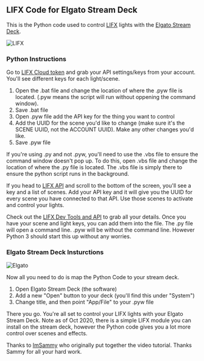 ## LIFX Code for Elgato Stream Deck

This is the Python code used to control [LIFX](https://www.lifx.com/) lights with the [Elgato Stream Deck](https://www.elgato.com/en/gaming/stream-deck).

![LIFX](https://github.com/MishManners/LIFX-Streaming/blob/master/Images/Screenshot-2017-09-16-19.31.17.png)

### Python Instructions

Go to [LIFX Cloud token](https://cloud.lifx.com/settings) and grab your API settings/keys from your account. You'll see different keys for each light/scene.

1. Open the .bat file and change the location of where the .pyw file is located. (.pyw means the script will run without oppening the command window).
2. Save .bat file
3. Open .pyw file add the API key for the thing you want to control
4. Add the UUID for the scene you'd like to change (make sure it's the SCENE UUID, not the ACCOUNT UUID). Make any other changes you'd like.
5. Save .pyw file

If you're using .py and not .pyw, you'll need to use the .vbs file to ensure the command window doesn't pop up. To do this, open .vbs file and change the location of where the .py file is located. The .vbs file is simply there to ensure the python script runs in the background.

If you head to [LIFX API](https://api.developer.lifx.com/docs/list-scenes) and scroll to the bottom of the screen, you'll see a key and a list of scenes. Add your API key and it will give you the UUID for every scene you have connected to that API. Use those scenes to activate and control your lights.

Check out the [LIFX Dev Tools and API](https://api.developer.lifx.com/) to grab all your details. Once you have your scene and light keys, you can add them into the file. The .py file will open a command line. .pyw will be without the command line. However Python 3 should start this up without any worries.

### Elgato Stream Deck Insturctions

![Elgato](https://github.com/MishManners/LIFX-Streaming/blob/master/Images/personalized_photo.jpg)

Now all you need to do is map the Python Code to your stream deck.

1. Open Elgato Stream Deck (the software)
2. Add a new "Open" button to your deck (you'll find this under "System")
3. Change title, and then point "App/File" to your .pyw file

There you go. You're all set to control your LIFX lights with your Elgato Stream Deck. Note as of Oct 2020, there is a simple LIFX module you can install on the stream deck, however the Python code gives you a lot more control over scenes and effects.


Thanks to [ImSammy](https://www.youtube.com/watch?v=UP3PQu4PlaY) who originally put together the video tutorial. Thanks Sammy for all your hard work.
